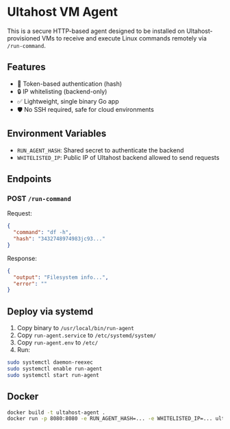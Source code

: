 # Ultahost VM Agent

This is a secure HTTP-based agent designed to be installed on Ultahost-provisioned VMs to receive and execute Linux commands remotely via `/run-command`.

## Features
- 🔐 Token-based authentication (hash)
- 🔒 IP whitelisting (backend-only)
- ✅ Lightweight, single binary Go app
- 🛡️ No SSH required, safe for cloud environments

## Environment Variables
- `RUN_AGENT_HASH`: Shared secret to authenticate the backend
- `WHITELISTED_IP`: Public IP of Ultahost backend allowed to send requests

## Endpoints

### POST `/run-command`
Request:
```json
{
  "command": "df -h",
  "hash": "3432748974983jc93..."
}
```

Response:
```json
{
  "output": "Filesystem info...",
  "error": ""
}
```

## Deploy via systemd
1. Copy binary to `/usr/local/bin/run-agent`
2. Copy `run-agent.service` to `/etc/systemd/system/`
3. Copy `run-agent.env` to `/etc/`
4. Run:
```bash
sudo systemctl daemon-reexec
sudo systemctl enable run-agent
sudo systemctl start run-agent
```

## Docker
```bash
docker build -t ultahost-agent .
docker run -p 8080:8080 -e RUN_AGENT_HASH=... -e WHITELISTED_IP=... ultahost-agent
```
